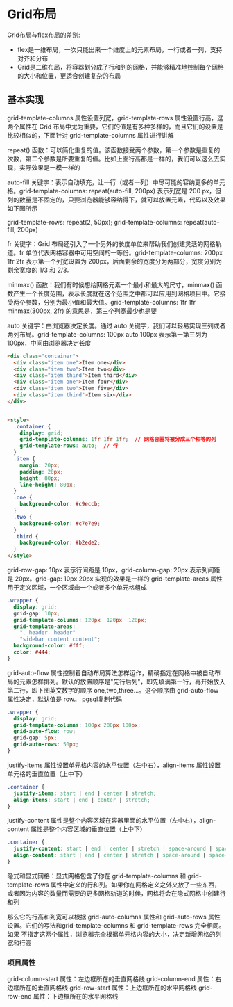 # Grid布局
Grid布局与flex布局的差别:
* flex是一维布局，一次只能出来一个维度上的元素布局，一行或者一列，支持对齐和分布
* Grid是二维布局，将容器划分成了行和列的网格，并能够精准地控制每个网格的大小和位置，更适合创建复杂的布局

## 基本实现

grid-template-columns 属性设置列宽，grid-template-rows 属性设置行高，这两个属性在 Grid 布局中尤为重要，它们的值是有多种多样的，而且它们的设置是比较相似的，下面针对 grid-template-columns 属性进行讲解

repeat() 函数：可以简化重复的值。该函数接受两个参数，第一个参数是重复的次数，第二个参数是所要重复的值。比如上面行高都是一样的，我们可以这么去实现，实际效果是一模一样的

auto-fill 关键字：表示自动填充，让一行（或者一列）中尽可能的容纳更多的单元格。grid-template-columns: repeat(auto-fill, 200px) 表示列宽是 200 px，但列的数量是不固定的，只要浏览器能够容纳得下，就可以放置元素，代码以及效果如下图所示

grid-template-rows: repeat(2, 50px);
grid-template-columns: repeat(auto-fill, 200px)

fr 关键字：Grid 布局还引入了一个另外的长度单位来帮助我们创建灵活的网格轨道。fr 单位代表网格容器中可用空间的一等份。grid-template-columns: 200px 1fr 2fr 表示第一个列宽设置为 200px，后面剩余的宽度分为两部分，宽度分别为剩余宽度的 1/3 和 2/3。

minmax() 函数：我们有时候想给网格元素一个最小和最大的尺寸，minmax() 函数产生一个长度范围，表示长度就在这个范围之中都可以应用到网格项目中。它接受两个参数，分别为最小值和最大值。grid-template-columns: 1fr 1fr minmax(300px, 2fr) 的意思是，第三个列宽最少也是要 

auto 关键字：由浏览器决定长度。通过 auto 关键字，我们可以轻易实现三列或者两列布局。grid-template-columns: 100px auto 100px 表示第一第三列为 100px，中间由浏览器决定长度
```html
<div class="container">
  <div class="item one">Item one</div>
  <div class="item two">Item two</div>
  <div class="item third">Item third</div>
  <div class="item one">Item four</div>
  <div class="item two">Item five</div>
  <div class="item third">Item six</div>
</div>


<style>
  .container {
    display: grid;
    grid-template-columns: 1fr 1fr 1fr;  // 网格容器将被分成三个相等的列
    grid-template-rows: auto;  // 行
  }
  .item {
    margin: 20px;
    padding: 20px;
    height: 80px;
    line-height: 80px;
  }
  .one {
    background-color: #c9eccb;
  }
  .two {
    background-color: #c7e7e9;
  }
  .third {
    background-color: #b2ede2;
  }
</style>
```
grid-row-gap: 10px 表示行间距是 10px，grid-column-gap: 20px 表示列间距是 20px。grid-gap: 10px 20px 实现的效果是一样的
grid-template-areas 属性用于定义区域，一个区域由一个或者多个单元格组成

```css
.wrapper {
  display: grid;
  grid-gap: 10px;
  grid-template-columns: 120px  120px  120px;
  grid-template-areas:
    ". header  header"
    "sidebar content content";
  background-color: #fff;
  color: #444;
}

```

grid-auto-flow  属性控制着自动布局算法怎样运作，精确指定在网格中被自动布局的元素怎样排列。默认的放置顺序是"先行后列"，即先填满第一行，再开始放入第二行，即下图英文数字的顺序 one,two,three...。这个顺序由 grid-auto-flow 属性决定，默认值是 row。
pgsql复制代码

```css
.wrapper {
  display: grid;
  grid-template-columns: 100px 200px 100px;
  grid-auto-flow: row;
  grid-gap: 5px;
  grid-auto-rows: 50px;
}

```

justify-items 属性设置单元格内容的水平位置（左中右），align-items 属性设置单元格的垂直位置（上中下）

```css
.container {
  justify-items: start | end | center | stretch;
  align-items: start | end | center | stretch;
}

```

justify-content 属性是整个内容区域在容器里面的水平位置（左中右），align-content 属性是整个内容区域的垂直位置（上中下）


```css
.container {
  justify-content: start | end | center | stretch | space-around | space-between | space-evenly;
  align-content: start | end | center | stretch | space-around | space-between | space-evenly;  
}

```
隐式和显式网格：显式网格包含了你在 grid-template-columns 和 grid-template-rows 属性中定义的行和列。如果你在网格定义之外又放了一些东西，或者因为内容的数量而需要的更多网格轨道的时候，网格将会在隐式网格中创建行和列

那么它的行高和列宽可以根据 grid-auto-columns 属性和 grid-auto-rows 属性设置。它们的写法和grid-template-columns 和 grid-template-rows 完全相同。如果
不指定这两个属性，浏览器完全根据单元格内容的大小，决定新增网格的列宽和行高


### 项目属性
grid-column-start 属性：左边框所在的垂直网格线
grid-column-end 属性：右边框所在的垂直网格线
grid-row-start 属性：上边框所在的水平网格线
grid-row-end 属性：下边框所在的水平网格线